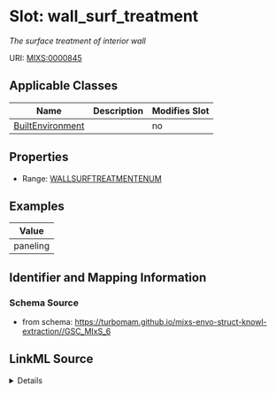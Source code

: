 # Slot: wall_surf_treatment


_The surface treatment of interior wall_



URI: [MIXS:0000845](https://w3id.org/mixs/0000845)



<!-- no inheritance hierarchy -->




## Applicable Classes

| Name | Description | Modifies Slot |
| --- | --- | --- |
[BuiltEnvironment](BuiltEnvironment.md) |  |  no  |







## Properties

* Range: [WALLSURFTREATMENTENUM](WALLSURFTREATMENTENUM.md)






## Examples

| Value |
| --- |
| paneling |

## Identifier and Mapping Information







### Schema Source


* from schema: https://turbomam.github.io/mixs-envo-struct-knowl-extraction//GSC_MIxS_6




## LinkML Source

<details>
```yaml
name: wall_surf_treatment
description: The surface treatment of interior wall
title: wall surface treatment
notes:
- surface
- treatment
- wall
examples:
- value: paneling
from_schema: https://turbomam.github.io/mixs-envo-struct-knowl-extraction//GSC_MIxS_6
rank: 1000
slot_uri: MIXS:0000845
multivalued: false
alias: wall_surf_treatment
domain_of:
- BuiltEnvironment
range: WALL_SURF_TREATMENT_ENUM
required: false
recommended: false

```
</details>